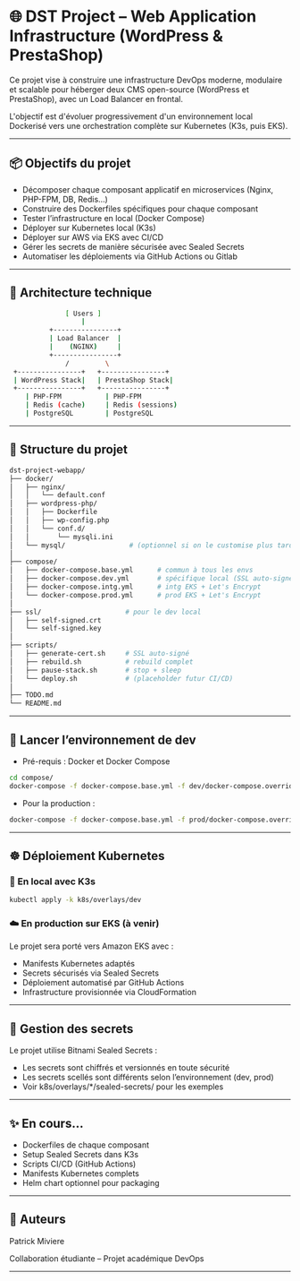 # 🌐 DST Project – Web Application Infrastructure (WordPress & PrestaShop)

Ce projet vise à construire une infrastructure DevOps moderne, modulaire et scalable pour héberger deux CMS open-source (WordPress et PrestaShop), avec un Load Balancer en frontal. 

L'objectif est d'évoluer progressivement d'un environnement local Dockerisé vers une orchestration complète sur Kubernetes (K3s, puis EKS).

---

## 📦 Objectifs du projet

- Décomposer chaque composant applicatif en microservices (Nginx, PHP-FPM, DB, Redis…)
- Construire des Dockerfiles spécifiques pour chaque composant
- Tester l’infrastructure en local (Docker Compose)
- Déployer sur Kubernetes local (K3s)
- Déployer sur AWS via EKS avec CI/CD
- Gérer les secrets de manière sécurisée avec Sealed Secrets
- Automatiser les déploiements via GitHub Actions ou Gitlab

---

## 🧱 Architecture technique
```bash
              [ Users ]
                  |
          +----------------+
          | Load Balancer  |
          |    (NGINX)     |
          +----------------+
              /         \
 +----------------+   +----------------+
 | WordPress Stack|   | PrestaShop Stack|
 +----------------+   +----------------+
    | PHP-FPM           | PHP-FPM
    | Redis (cache)     | Redis (sessions)
    | PostgreSQL        | PostgreSQL
```

---

## 📁 Structure du projet

```bash
dst-project-webapp/
├── docker/
│   ├── nginx/
│   │   └── default.conf
│   ├── wordpress-php/
│   │   ├── Dockerfile
│   │   ├── wp-config.php
│   │   └── conf.d/
│   │       └── mysqli.ini
│   └── mysql/                # (optionnel si on le customise plus tard)
│
├── compose/
│   ├── docker-compose.base.yml      # commun à tous les envs
│   ├── docker-compose.dev.yml       # spécifique local (SSL auto-signé)
│   ├── docker-compose.intg.yml      # intg EKS + Let's Encrypt
│   └── docker-compose.prod.yml      # prod EKS + Let's Encrypt
│
├── ssl/                     # pour le dev local
│   ├── self-signed.crt
│   └── self-signed.key
│
├── scripts/
│   ├── generate-cert.sh     # SSL auto-signé
│   ├── rebuild.sh           # rebuild complet
│   ├── pause-stack.sh       # stop + sleep
│   └── deploy.sh            # (placeholder futur CI/CD)
│
├── TODO.md
└── README.md

```

---

## 🚀 Lancer l’environnement de dev

- Pré-requis : Docker et Docker Compose
```bash
cd compose/
docker-compose -f docker-compose.base.yml -f dev/docker-compose.override.yml up --build
```
- Pour la production :
```bash
docker-compose -f docker-compose.base.yml -f prod/docker-compose.override.yml up -d
```
---

## ☸️ Déploiement Kubernetes

### 🧪 En local avec K3s
```bash
kubectl apply -k k8s/overlays/dev
```

### ☁️ En production sur EKS (à venir)
Le projet sera porté vers Amazon EKS avec :
- Manifests Kubernetes adaptés
- Secrets sécurisés via Sealed Secrets
- Déploiement automatisé par GitHub Actions
- Infrastructure provisionnée via CloudFormation

---

## 🔐 Gestion des secrets

Le projet utilise Bitnami Sealed Secrets :
- Les secrets sont chiffrés et versionnés en toute sécurité
- Les secrets scellés sont différents selon l’environnement (dev, prod)
- Voir k8s/overlays/*/sealed-secrets/ pour les exemples

---

## ✨ En cours...

 - Dockerfiles de chaque composant
 - Setup Sealed Secrets dans K3s
 - Scripts CI/CD (GitHub Actions)
 - Manifests Kubernetes complets
 - Helm chart optionnel pour packaging

---

## 👥 Auteurs

Patrick Miviere

Collaboration étudiante – Projet académique DevOps

---

